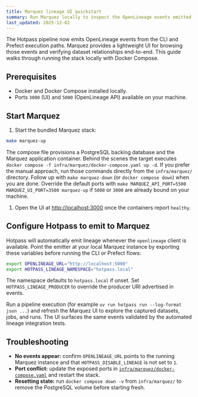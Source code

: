 ```yaml
---
title: Marquez lineage UI quickstart
summary: Run Marquez locally to inspect the OpenLineage events emitted by Hotpass.
last_updated: 2025-12-02
---
```


The Hotpass pipeline now emits OpenLineage events from the CLI and Prefect
execution paths. Marquez provides a lightweight UI for browsing those events and
verifying dataset relationships end-to-end. This guide walks through running the
stack locally with Docker Compose.

## Prerequisites

- Docker and Docker Compose installed locally.
- Ports `3000` (UI) and `5000` (OpenLineage API) available on your machine.

## Start Marquez

1. Start the bundled Marquez stack:

  ```bash
  make marquez-up
  ```

  The compose file provisions a PostgreSQL backing database and the Marquez
  application container. Behind the scenes the target executes `docker compose
  -f infra/marquez/docker-compose.yaml up -d`. If you prefer the manual
  approach, run those commands directly from the `infra/marquez/` directory.
  Follow up with `make marquez-down` (or `docker compose down`) when you are
  done. Override the default ports with
  `make MARQUEZ_API_PORT=5500 MARQUEZ_UI_PORT=3500 marquez-up` if `5000` or
  `3000` are already bound on your machine.

1. Open the UI at [http://localhost:3000](http://localhost:3000) once the
   containers report `healthy`.

## Configure Hotpass to emit to Marquez

Hotpass will automatically emit lineage whenever the `openlineage` client is
available. Point the emitter at your local Marquez instance by exporting these
variables before running the CLI or Prefect flows:

```bash
export OPENLINEAGE_URL="http://localhost:5000"
export HOTPASS_LINEAGE_NAMESPACE="hotpass.local"
```

The namespace defaults to `hotpass.local` if unset. Set
`HOTPASS_LINEAGE_PRODUCER` to override the producer URI advertised in events.

Run a pipeline execution (for example `uv run hotpass run --log-format json ...`)
and refresh the Marquez UI to explore the captured datasets, jobs, and runs. The
UI surfaces the same events validated by the automated lineage integration
tests.

## Troubleshooting

- **No events appear:** confirm `OPENLINEAGE_URL` points to the running Marquez
  instance and that `HOTPASS_DISABLE_LINEAGE` is not set to `1`.
- **Port conflict:** update the exposed ports in
  [`infra/marquez/docker-compose.yaml`](../../infra/marquez/docker-compose.yaml)
  and restart the stack.
- **Resetting state:** run `docker compose down -v` from `infra/marquez/` to
  remove the PostgreSQL volume before starting fresh.
